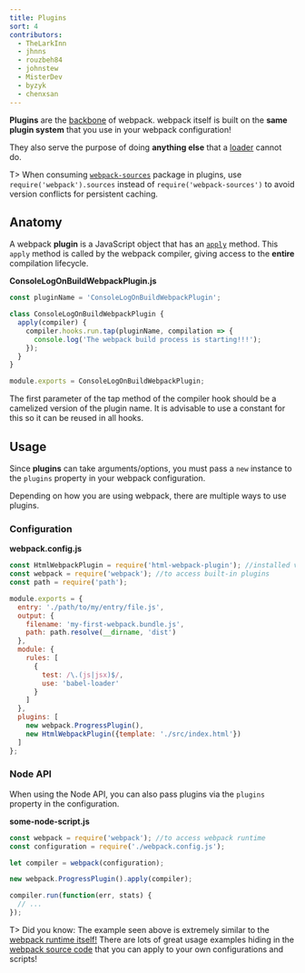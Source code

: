```yaml
---
title: Plugins
sort: 4
contributors:
  - TheLarkInn
  - jhnns
  - rouzbeh84
  - johnstew
  - MisterDev
  - byzyk
  - chenxsan
---
```


__Plugins__ are the [backbone](https://github.com/webpack/tapable) of webpack. webpack itself is built on the __same plugin system__ that you use in your webpack configuration!

They also serve the purpose of doing __anything else__ that a [loader](/concepts/loaders) cannot do.

T> When consuming [`webpack-sources`](https://github.com/webpack/webpack-sources) package in plugins, use `require('webpack').sources` instead of `require('webpack-sources')` to avoid version conflicts for persistent caching.


## Anatomy

A webpack __plugin__ is a JavaScript object that has an [`apply`](https://developer.mozilla.org/en-US/docs/Web/JavaScript/Reference/Global_Objects/Function/apply) method. This `apply` method is called by the webpack compiler, giving access to the __entire__ compilation lifecycle.

__ConsoleLogOnBuildWebpackPlugin.js__

```javascript
const pluginName = 'ConsoleLogOnBuildWebpackPlugin';

class ConsoleLogOnBuildWebpackPlugin {
  apply(compiler) {
    compiler.hooks.run.tap(pluginName, compilation => {
      console.log('The webpack build process is starting!!!');
    });
  }
}

module.exports = ConsoleLogOnBuildWebpackPlugin;
```

The first parameter of the tap method of the compiler hook should be a camelized version of the plugin name. It is advisable to use a constant for this so it can be reused in all hooks.

## Usage

Since __plugins__ can take arguments/options, you must pass a `new` instance to the `plugins` property in your webpack configuration.

Depending on how you are using webpack, there are multiple ways to use plugins.


### Configuration

__webpack.config.js__

```javascript
const HtmlWebpackPlugin = require('html-webpack-plugin'); //installed via npm
const webpack = require('webpack'); //to access built-in plugins
const path = require('path');

module.exports = {
  entry: './path/to/my/entry/file.js',
  output: {
    filename: 'my-first-webpack.bundle.js',
    path: path.resolve(__dirname, 'dist')
  },
  module: {
    rules: [
      {
        test: /\.(js|jsx)$/,
        use: 'babel-loader'
      }
    ]
  },
  plugins: [
    new webpack.ProgressPlugin(),
    new HtmlWebpackPlugin({template: './src/index.html'})
  ]
};
```


### Node API

When using the Node API, you can also pass plugins via the `plugins` property in the configuration.

__some-node-script.js__

```javascript
const webpack = require('webpack'); //to access webpack runtime
const configuration = require('./webpack.config.js');

let compiler = webpack(configuration);

new webpack.ProgressPlugin().apply(compiler);

compiler.run(function(err, stats) {
  // ...
});
```

T> Did you know: The example seen above is extremely similar to the [webpack runtime itself!](https://github.com/webpack/webpack/blob/e7087ffeda7fa37dfe2ca70b5593c6e899629a2c/bin/webpack.js#L290-L292) There are lots of great usage examples hiding in the [webpack source code](https://github.com/webpack/webpack) that you can apply to your own configurations and scripts!
